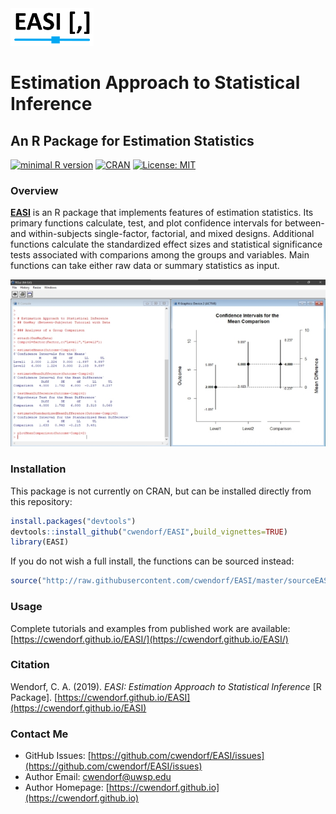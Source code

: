 <a href="https://cwendorf.github.io/EASI">
<img src="docs/logo.png" height="60px;" align="left;">
</a>

# Estimation Approach to Statistical Inference

## An R Package for Estimation Statistics

[![minimal R version](https://img.shields.io/badge/R%3E%3D-3.5.0-6666ff.svg)](https://cran.r-project.org/)
[![CRAN](http://www.r-pkg.org/badges/version/report)](https://cran.r-project.org/package=report)
[![License: MIT](https://img.shields.io/badge/License-MIT-blue.svg)](https://opensource.org/licenses/MIT)

### Overview

[**EASI**](https://cwendorf.github.io/EASI) is an R package that implements features of estimation statistics. Its primary functions calculate, test, and plot confidence intervals for between- and within-subjects single-factor, factorial, and mixed designs. Additional functions calculate the standardized effect sizes and statistical significance tests associated with comparions among the groups and variables. Main functions can take either raw data or summary statistics as input. 

<a href="https://cwendorf.github.io/EASI">
<p align="center"><kbd><img src="docs/easiComparison.jpg"></kbd></p>
</a>

### Installation

This package is not currently on CRAN, but can be installed directly from this repository:

```r
install.packages("devtools")
devtools::install_github("cwendorf/EASI",build_vignettes=TRUE)
library(EASI)
```

If you do not wish a full install, the functions can be sourced instead:

```r
source("http://raw.githubusercontent.com/cwendorf/EASI/master/sourceEASI.R")
```

### Usage

Complete tutorials and examples from published work are available:  
[https://cwendorf.github.io/EASI/](https://cwendorf.github.io/EASI/)

### Citation

Wendorf, C. A. (2019). _EASI: Estimation Approach to Statistical Inference_ [R Package]. [https://cwendorf.github.io/EASI](https://cwendorf.github.io/EASI)

### Contact Me

- GitHub Issues: [https://github.com/cwendorf/EASI/issues](https://github.com/cwendorf/EASI/issues) 
- Author Email: [cwendorf@uwsp.edu](mailto:cwendorf@uwsp.edu)
- Author Homepage: [https://cwendorf.github.io](https://cwendorf.github.io)

